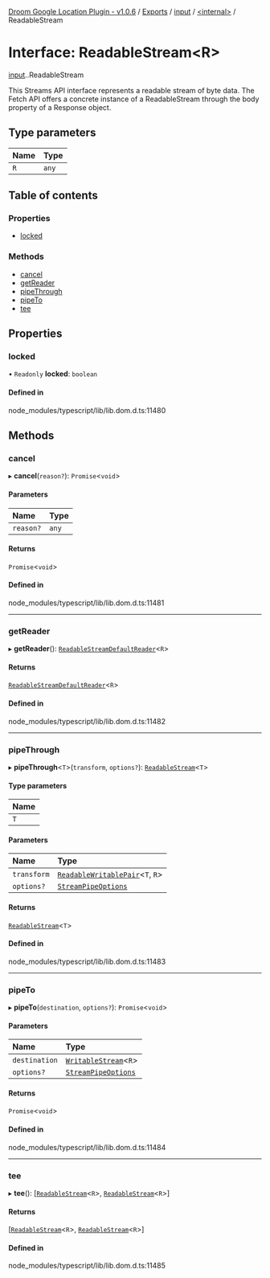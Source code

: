 [Droom Google Location Plugin - v1.0.6](../README.md) / [Exports](../modules.md) / [input](../modules/input.md) / [<internal\>](../modules/input._internal_.md) / ReadableStream

# Interface: ReadableStream<R\>

[input](../modules/input.md).[<internal>](../modules/input._internal_.md).ReadableStream

This Streams API interface represents a readable stream of byte data. The Fetch API offers a concrete instance of a ReadableStream through the body property of a Response object.

## Type parameters

| Name | Type |
| :------ | :------ |
| `R` | `any` |

## Table of contents

### Properties

- [locked](input._internal_.ReadableStream.md#locked)

### Methods

- [cancel](input._internal_.ReadableStream.md#cancel)
- [getReader](input._internal_.ReadableStream.md#getreader)
- [pipeThrough](input._internal_.ReadableStream.md#pipethrough)
- [pipeTo](input._internal_.ReadableStream.md#pipeto)
- [tee](input._internal_.ReadableStream.md#tee)

## Properties

### locked

• `Readonly` **locked**: `boolean`

#### Defined in

node_modules/typescript/lib/lib.dom.d.ts:11480

## Methods

### cancel

▸ **cancel**(`reason?`): `Promise`<`void`\>

#### Parameters

| Name | Type |
| :------ | :------ |
| `reason?` | `any` |

#### Returns

`Promise`<`void`\>

#### Defined in

node_modules/typescript/lib/lib.dom.d.ts:11481

___

### getReader

▸ **getReader**(): [`ReadableStreamDefaultReader`](../modules/input._internal_.md#readablestreamdefaultreader)<`R`\>

#### Returns

[`ReadableStreamDefaultReader`](../modules/input._internal_.md#readablestreamdefaultreader)<`R`\>

#### Defined in

node_modules/typescript/lib/lib.dom.d.ts:11482

___

### pipeThrough

▸ **pipeThrough**<`T`\>(`transform`, `options?`): [`ReadableStream`](../modules/input._internal_.md#readablestream)<`T`\>

#### Type parameters

| Name |
| :------ |
| `T` |

#### Parameters

| Name | Type |
| :------ | :------ |
| `transform` | [`ReadableWritablePair`](input._internal_.ReadableWritablePair.md)<`T`, `R`\> |
| `options?` | [`StreamPipeOptions`](input._internal_.StreamPipeOptions.md) |

#### Returns

[`ReadableStream`](../modules/input._internal_.md#readablestream)<`T`\>

#### Defined in

node_modules/typescript/lib/lib.dom.d.ts:11483

___

### pipeTo

▸ **pipeTo**(`destination`, `options?`): `Promise`<`void`\>

#### Parameters

| Name | Type |
| :------ | :------ |
| `destination` | [`WritableStream`](../modules/input._internal_.md#writablestream)<`R`\> |
| `options?` | [`StreamPipeOptions`](input._internal_.StreamPipeOptions.md) |

#### Returns

`Promise`<`void`\>

#### Defined in

node_modules/typescript/lib/lib.dom.d.ts:11484

___

### tee

▸ **tee**(): [[`ReadableStream`](../modules/input._internal_.md#readablestream)<`R`\>, [`ReadableStream`](../modules/input._internal_.md#readablestream)<`R`\>]

#### Returns

[[`ReadableStream`](../modules/input._internal_.md#readablestream)<`R`\>, [`ReadableStream`](../modules/input._internal_.md#readablestream)<`R`\>]

#### Defined in

node_modules/typescript/lib/lib.dom.d.ts:11485
